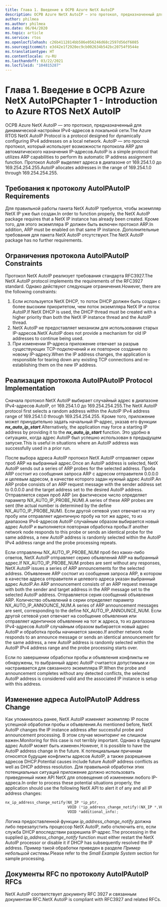 ```yaml
---
title: Глава 1. Введение в ОСРВ Azure NetX AutoIP
description: ОСРВ Azure NetX AutoIP — это протокол, предназначенный для динамической настройки IPv4-адресов в локальной сети.
author: philmea
ms.author: philmea
ms.date: 06/04/2020
ms.topic: article
ms.service: rtos
ms.openlocfilehash: c26b4112814bb586e056246d68c2597d56df6085
ms.sourcegitcommit: e3d42e1f2920ec9cb002634b542bc20754f9544e
ms.translationtype: HT
ms.contentlocale: ru-RU
ms.lasthandoff: 03/22/2021
ms.locfileid: "104815287"
---
```

# <a name="chapter-1---introduction-to-azure-rtos-netx-autoip"></a><span data-ttu-id="defaf-103">Глава 1. Введение в ОСРВ Azure NetX AutoIP</span><span class="sxs-lookup"><span data-stu-id="defaf-103">Chapter 1 - Introduction to Azure RTOS NetX AutoIP</span></span>
  
<span data-ttu-id="defaf-104">ОСРВ Azure NetX AutoIP — это протокол, предназначенный для динамической настройки IPv4-адресов в локальной сети.</span><span class="sxs-lookup"><span data-stu-id="defaf-104">The Azure RTOS NetX AutoIP Protocol is a protocol designed for dynamically configuring IPv4 addresses on a local network.</span></span> <span data-ttu-id="defaf-105">AutoIP — это простой протокол, который использует возможности протокола ARP для автоматического назначения IP-адресов.</span><span class="sxs-lookup"><span data-stu-id="defaf-105">AutoIP is a simple protocol that utilizes ARP capabilities to perform its automatic IP address assignment function.</span></span> <span data-ttu-id="defaf-106">Протокол AutoIP выделяет адреса в диапазоне от 169.254.1.0 до 169.254.254.255.</span><span class="sxs-lookup"><span data-stu-id="defaf-106">AutoIP allocates addresses in the range of 169.254.1.0 through 169.254.254.255.</span></span>

## <a name="autoip-requirements"></a><span data-ttu-id="defaf-107">Требования к протоколу AutoIP</span><span class="sxs-lookup"><span data-stu-id="defaf-107">AutoIP Requirements</span></span>

<span data-ttu-id="defaf-108">Для правильной работы пакета NetX AutoIP требуется, чтобы экземпляр NetX IP уже был создан.</span><span class="sxs-lookup"><span data-stu-id="defaf-108">In order to function properly, the NetX AutoIP package requires that a NetX IP instance has already been created.</span></span> <span data-ttu-id="defaf-109">Кроме того, для этого экземпляра IP должен быть включен протокол ARP.</span><span class="sxs-lookup"><span data-stu-id="defaf-109">In addition, ARP must be enabled on that same IP instance.</span></span> <span data-ttu-id="defaf-110">Дополнительные требования для пакета NetX AutoIP отсутствуют.</span><span class="sxs-lookup"><span data-stu-id="defaf-110">The NetX AutoIP package has no further requirements.</span></span>

## <a name="autoip-constraints"></a><span data-ttu-id="defaf-111">Ограничения протокола AutoIP</span><span class="sxs-lookup"><span data-stu-id="defaf-111">AutoIP Constraints</span></span> 

<span data-ttu-id="defaf-112">Протокол NetX AutoIP реализует требования стандарта RFC3927.</span><span class="sxs-lookup"><span data-stu-id="defaf-112">The NetX AutoIP protocol implements the requirements of the RFC3927 standard.</span></span> <span data-ttu-id="defaf-113">Однако действуют следующие ограничения.</span><span class="sxs-lookup"><span data-stu-id="defaf-113">However, there are the following constraints:</span></span>

1. <span data-ttu-id="defaf-114">Если используется NetX DHCP, то поток DHCP должен быть создан с более высоким приоритетом, чем поток экземпляра NetX IP и поток AutoIP.</span><span class="sxs-lookup"><span data-stu-id="defaf-114">If NetX DHCP is used, the DHCP thread must be created with a higher priority than both the NetX IP instance thread and the AutoIP thread.</span></span>
1. <span data-ttu-id="defaf-115">NetX AutoIP не предоставляет механизм для использования старых IP-адресов.</span><span class="sxs-lookup"><span data-stu-id="defaf-115">NetX AutoIP does not provide a mechanism for old IP addresses to continue being used.</span></span>
1. <span data-ttu-id="defaf-116">При изменении IP-адреса приложение отвечает за разрыв существующих TCP-подключений и их повторное создание по новому IP-адресу.</span><span class="sxs-lookup"><span data-stu-id="defaf-116">When the IP address changes, the application is responsible for tearing down any existing TCP connections and re-establishing them on the new IP address.</span></span>

## <a name="autoip-protocol-implementation"></a><span data-ttu-id="defaf-117">Реализация протокола AutoIP</span><span class="sxs-lookup"><span data-stu-id="defaf-117">AutoIP Protocol Implementation</span></span>

<span data-ttu-id="defaf-118">Сначала протокол NetX AutoIP выбирает случайный адрес в диапазоне IPv4-адресов AutoIP, от 169.254.1.0 до 169.254.254.255.</span><span class="sxs-lookup"><span data-stu-id="defaf-118">The NetX AutoIP protocol first selects a random address within the AutoIP IPv4 address range of 169.254.1.0 through 169.254.254.255.</span></span> <span data-ttu-id="defaf-119">Кроме того, приложение может принудительно задать начальный IP-адрес, указав его функции ***nx_auto_ip_start***.</span><span class="sxs-lookup"><span data-stu-id="defaf-119">Alternatively, the application may force a starting IP address by providing it to the ***nx_auto_ip_start*** function.</span></span> <span data-ttu-id="defaf-120">Это удобно в ситуациях, когда адрес AutoIP был успешно использован в предыдущем запуске.</span><span class="sxs-lookup"><span data-stu-id="defaf-120">This is useful in situations where an AutoIP address was successfully used in a prior run.</span></span>

<span data-ttu-id="defaf-121">После выбора адреса AutoIP протокол NetX AutoIP отправляет серии проб ARP на выбранный адрес.</span><span class="sxs-lookup"><span data-stu-id="defaf-121">Once an AutoIP address is selected, NetX AutoIP sends out a series of ARP probes for the selected address.</span></span> <span data-ttu-id="defaf-122">Проба ARP состоит из сообщения запроса ARP с адресом отправителя 0.0.0.0 и целевым адресом, в качестве которого задан нужный адрес AutoIP.</span><span class="sxs-lookup"><span data-stu-id="defaf-122">An ARP probe consists of an ARP request message with the sender address set to 0.0.0.0 and the target address set to the desired AutoIP address.</span></span> <span data-ttu-id="defaf-123">Отправляется серия проб ARP (их фактическое число определяет параметр NX_AUTO_IP_PROBE_NUM).</span><span class="sxs-lookup"><span data-stu-id="defaf-123">A series of these ARP probes are sent (the actual number is determined by the define NX_AUTO_IP_PROBE_NUM).</span></span> <span data-ttu-id="defaf-124">Если другой сетевой узел отвечает на эту пробу или отправляет идентичную пробу на тот же адрес, то из диапазона IPv4-адресов AutoIP случайным образом выбирается новый адрес AutoIP и выполняется повторная обработка пробы.</span><span class="sxs-lookup"><span data-stu-id="defaf-124">If another network node responds to this probe or sends an identical probe for the same address, a new AutoIP address is randomly selected within the AutoIP IPv4 address range and the probe processing repeats.</span></span>

<span data-ttu-id="defaf-125">Если отправлены NX_AUTO_IP_PROBE_NUM проб без каких-либо ответов, NetX AutoIP отправляет серию объявлений ARP на выбранный адрес.</span><span class="sxs-lookup"><span data-stu-id="defaf-125">If NX_AUTO_IP_PROBE_NUM probes are sent without any responses, NetX AutoIP issues a series of ARP announcements for the selected address.</span></span> <span data-ttu-id="defaf-126">Объявление ARP состоит из сообщения запроса ARP, в котором в качестве адреса отправителя и целевого адреса указан выбранный адрес AutoIP.</span><span class="sxs-lookup"><span data-stu-id="defaf-126">An ARP announcement consists of an ARP request message with both the sender and target address in the ARP message set to the selected AutoIP address.</span></span> <span data-ttu-id="defaf-127">Отправляется серия сообщений объявления ARP. Количество объявлений в серии определяет параметр NX_AUTO_IP_ANNOUNCE_NUM.</span><span class="sxs-lookup"><span data-stu-id="defaf-127">A series of ARP announcement messages are sent, corresponding to the define NX_AUTO_IP_ANNOUNCE_NUM.</span></span> <span data-ttu-id="defaf-128">Если другой сетевой узел отвечает на сообщение объявления или отправляет идентичное объявление на тот ж адреса, то из диапазона IPv4-адресов AutoIP случайным образом выбирается новый адрес AutoIP и обработка пробы начинается заново.</span><span class="sxs-lookup"><span data-stu-id="defaf-128">If another network node responds to an announce message or sends an identical announcement for the same address, a new AutoIP address is randomly selected within the AutoIP IPv4 address range and the probe processing starts over.</span></span>

<span data-ttu-id="defaf-129">Если по завершении обработки пробы и объявления конфликты не обнаружены, то выбранный адрес AutoIP считается допустимым и он настраивается для связанного экземпляра IP.</span><span class="sxs-lookup"><span data-stu-id="defaf-129">When the probe and announcement completes without any detected conflicts, the selected AutoIP address is considered valid and the associated IP instance is setup with this address.</span></span>

## <a name="autoip-address-change"></a><span data-ttu-id="defaf-130">Изменение адреса AutoIP</span><span class="sxs-lookup"><span data-stu-id="defaf-130">AutoIP Address Change</span></span>

<span data-ttu-id="defaf-131">Как упоминалось ранее, NetX AutoIP изменяет экземпляр IP после успешной обработки пробы и объявления.</span><span class="sxs-lookup"><span data-stu-id="defaf-131">As mentioned before, NetX AutoIP changes the IP instance address after successful probe and announcement processing.</span></span> <span data-ttu-id="defaf-132">В этом случае мониторинг не слишком важен.</span><span class="sxs-lookup"><span data-stu-id="defaf-132">Monitoring for this case is not terribly important.</span></span> <span data-ttu-id="defaf-133">Однако в будущем адрес AutoIP может быть изменен.</span><span class="sxs-lookup"><span data-stu-id="defaf-133">However, it is possible to have the AutoIP address change in the future.</span></span> <span data-ttu-id="defaf-134">К потенциальным причинам относятся будущие конфликты адресов AutoIP, а также разрешение адресов DHCP.</span><span class="sxs-lookup"><span data-stu-id="defaf-134">Potential causes include future AutoIP address conflicts as well as DHCP address resolution.</span></span> <span data-ttu-id="defaf-135">Для правильной обработки этих потенциальных ситуаций приложение должно использовать приведенный ниже API NetX для оповещения об изменении любого IP-адреса.</span><span class="sxs-lookup"><span data-stu-id="defaf-135">In order to process these potential situations properly, the application should use the following NetX API to alert it of any and all IP address changes:</span></span>

```c
nx_ip_address_change_notify(NX_IP *ip_ptr,
                            VOID (*ip_address_change_notify)(NX_IP *,VOID*),
                            VOID *additional_info);
```

<span data-ttu-id="defaf-136">Логика предоставленной функции *ip_address_change_notify* должна либо перезапустить процессор NetX AutoIP, либо отключить его, если служба DHCP впоследствии разрешила IP-адрес.</span><span class="sxs-lookup"><span data-stu-id="defaf-136">The processing in the supplied *ip_address_change_notify* function must either restart the NetX AutoIP processor or disable it if DHCP has subsequently resolved the IP address.</span></span> <span data-ttu-id="defaf-137">Пример такой обработки приведен в разделе *Пример небольшой системы*.</span><span class="sxs-lookup"><span data-stu-id="defaf-137">Please refer to the *Small Example System* section for sample processing.</span></span>

## <a name="autoip-rfcs"></a><span data-ttu-id="defaf-138">Документы RFC по протоколу AutoIP</span><span class="sxs-lookup"><span data-stu-id="defaf-138">AutoIP RFCs</span></span>

<span data-ttu-id="defaf-139">NetX AutoIP соответствует документу RFC 3927 и связанным документам RFC.</span><span class="sxs-lookup"><span data-stu-id="defaf-139">NetX AutoIP is compliant with RFC3927 and related RFCs.</span></span>